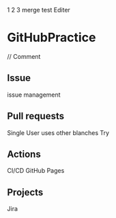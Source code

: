 1
2
3
merge test
Editer

# GitHubPractice
// Comment
## Issue
issue management

## Pull requests
Single User uses other blanches
Try

## Actions
CI/CD
GitHub Pages

## Projects
Jira
